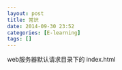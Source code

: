 ```yaml
---
layout: post
title: 常识
date: 2014-09-30 23:52
categories: [E-learning]
tags: []
---
```

web服务器默认请求目录下的 index.html